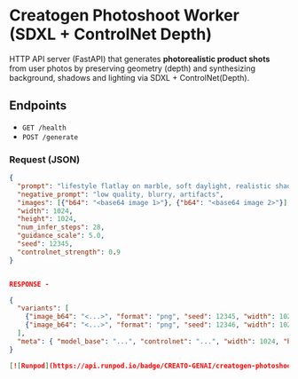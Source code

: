 # Creatogen Photoshoot Worker (SDXL + ControlNet Depth)

HTTP API server (FastAPI) that generates **photorealistic product shots**
from user photos by preserving geometry (depth) and synthesizing background,
shadows and lighting via SDXL + ControlNet(Depth).

## Endpoints

- `GET /health`
- `POST /generate`

### Request (JSON)

```json
{
  "prompt": "lifestyle flatlay on marble, soft daylight, realistic shadows",
  "negative_prompt": "low quality, blurry, artifacts",
  "images": [{"b64": "<base64 image 1>"}, {"b64": "<base64 image 2>"}],
  "width": 1024,
  "height": 1024,
  "num_infer_steps": 28,
  "guidance_scale": 5.0,
  "seed": 12345,
  "controlnet_strength": 0.9
}


RESPONSE -

{
  "variants": [
    {"image_b64": "<...>", "format": "png", "seed": 12345, "width": 1024, "height": 1024},
    {"image_b64": "<...>", "format": "png", "seed": 12346, "width": 1024, "height": 1024}
  ],
  "meta": { "model_base": "...", "controlnet": "...", "width": 1024, "height": 1024, "seed": 12345 }
}

[![Runpod](https://api.runpod.io/badge/CREATO-GENAI/creatogen-photoshoot-worker)](https://console.runpod.io/hub/CREATO-GENAI/creatogen-photoshoot-worker)
